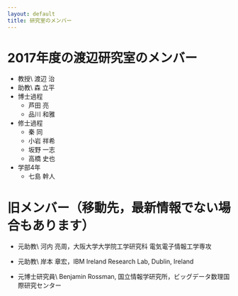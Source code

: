 ```yaml
---
layout: default
title: 研究室のメンバー
---
```


# 2017年度の渡辺研究室のメンバー

* 教授\\
  渡辺 治
* 助教\\
  森 立平
* 博士過程
  * 芦田 亮
  * 品川 和雅
* 修士過程
  * 秦 同
  * 小岩 祥希
  * 坂野 一志
  * 高橋 史也
* 学部4年
  * 七島 幹人

# 旧メンバー（移動先，最新情報でない場合もあります）

* 元助教\\
  河内 亮周，大阪大学大学院工学研究科 電気電子情報工学専攻

* 元助教\\
  岸本 章宏，IBM Ireland Research Lab, Dublin, Ireland

* 元博士研究員\\
  Benjamin Rossman, 国立情報学研究所，ビッグデータ数理国際研究センター
